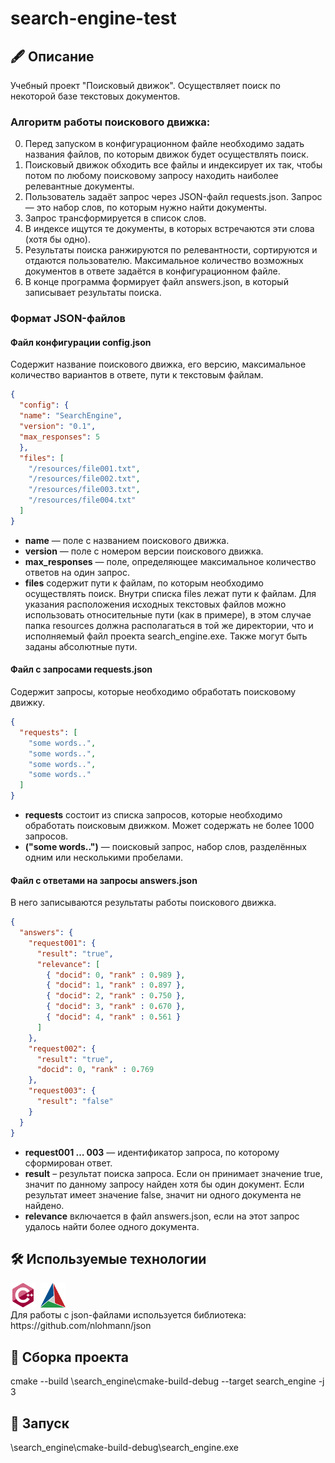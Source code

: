 # search-engine-test
## 🖋️ Описание
Учебный проект "Поисковый движок". Осуществляет поиск по некоторой базе текстовых документов.
### Алгоритм работы поискового движка:
0. Перед запуском в конфигурационном файле необходимо задать названия файлов, по которым движок будет осуществлять поиск.
1. Поисковый движок обходить все файлы и индексирует их так, чтобы потом по любому поисковому запросу находить наиболее релевантные документы.
2. Пользователь задаёт запрос через JSON-файл requests.json. Запрос — это набор слов, по которым нужно найти документы.
3. Запрос трансформируется в список слов.
4. В индексе ищутся те документы, в которых встречаются эти слова (хотя бы одно).
5. Результаты поиска ранжируются по релевантности, сортируются и отдаются пользователю. Максимальное количество возможных документов в ответе задаётся в конфигурационном файле.
6. В конце программа формирует файл answers.json, в который записывает результаты поиска.
### Формат JSON-файлов
#### Файл конфигурации config.json
Cодержит название поискового движка, его версию, максимальное количество вариантов в ответе, пути к текстовым файлам.
```json
{
  "config": {
  "name": "SearchEngine",
  "version": "0.1",
  "max_responses": 5
  },
  "files": [
    "/resources/file001.txt",
    "/resources/file002.txt",
    "/resources/file003.txt",
    "/resources/file004.txt"
  ]
}
```
- **name** — поле с названием поискового движка.
- **version** — поле с номером версии поискового движка.
- **max_responses** — поле, определяющее максимальное количество ответов на один запрос.
- **files** содержит пути к файлам, по которым необходимо осуществлять поиск. Внутри списка files лежат пути к файлам.
Для указания расположения исходных текстовых файлов можно использовать относительные пути (как в примере), в этом случае папка resources должна располагаться в той же директории, что и исполняемый файл проекта search_engine.exe. Также могут быть заданы абсолютные пути.
#### Файл с запросами requests.json
Содержит запросы, которые необходимо обработать поисковому движку.
```json
{
  "requests": [
    "some words..",
    "some words..",
    "some words..",
    "some words.."
  ]
}
```
- **requests** состоит из списка запросов, которые необходимо обработать поисковым движком. Может содержать не более 1000 запросов.
- **("some words..")** — поисковый запрос, набор слов, разделённых одним или несколькими пробелами.
#### Файл с ответами на запросы answers.json
В него записываются результаты работы поискового движка.
```json
{
  "answers": {
    "request001": {
      "result": "true",
      "relevance": [
        { "docid": 0, "rank" : 0.989 },
        { "docid": 1, "rank" : 0.897 },
        { "docid": 2, "rank" : 0.750 },
        { "docid": 3, "rank" : 0.670 },
        { "docid": 4, "rank" : 0.561 }
      ]
    },
    "request002": {
      "result": "true",
      "docid": 0, "rank" : 0.769
    },
    "request003": {
      "result": "false"
    }
  }
}
```
- **request001 … 003** — идентификатор запроса, по которому сформирован ответ.
- **result** – результат поиска запроса. Если он принимает значение true, значит по данному запросу найден хотя бы один документ. Если результат имеет значение false, значит ни одного документа не найдено.
- **relevance** включается в файл answers.json, если на этот запрос удалось найти более одного документа.
## 🛠️ Используемые технологии
<div>
  <img src="https://github.com/devicons/devicon/blob/master/icons/cplusplus/cplusplus-original.svg" title="C++" alt="C++" width="40" height="40"/>&nbsp;
  <img src="https://github.com/devicons/devicon/blob/master/icons/cmake/cmake-original.svg" title="CMake" alt="CMake" width="40" height="40"/>&nbsp;
</div>
Для работы с json-файлами используется библиотека:
https://github.com/nlohmann/json

## 🔨 Сборка проекта
cmake --build \search_engine\cmake-build-debug --target search_engine -j 3

## 🚀 Запуск
\search_engine\cmake-build-debug\search_engine.exe
